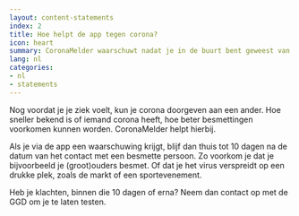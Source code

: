 ```yaml
---
layout: content-statements
index: 2
title: Hoe helpt de app tegen corona?
icon: heart
summary: CoronaMelder waarschuwt nadat je in de buurt bent geweest van iemand die corona heeft.
lang: nl
categories:
- nl
- statements
---
```


Nog voordat je je ziek voelt, kun je corona doorgeven aan een ander. Hoe sneller bekend is of iemand corona heeft, hoe beter besmettingen voorkomen kunnen worden. CoronaMelder helpt hierbij.
 
Als je via de app een waarschuwing krijgt, blijf dan thuis tot 10 dagen na de datum van het contact met een besmette persoon. Zo voorkom je dat je bijvoorbeeld je (groot)ouders besmet. Of dat je het virus verspreidt op een drukke plek, zoals de markt of een sportevenement. 

Heb je klachten, binnen die 10 dagen of erna? Neem dan contact op met de GGD om je te laten testen.

